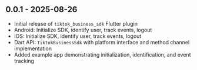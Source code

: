 ## 0.0.1 - 2025-08-26

- Initial release of `tiktok_business_sdk` Flutter plugin
- Android: Initialize SDK, identify user, track events, logout
- iOS: Initialize SDK, identify user, track events, logout
- Dart API: `TiktokBusinessSdk` with platform interface and method channel implementation
- Added example app demonstrating initialization, identification, and event tracking
